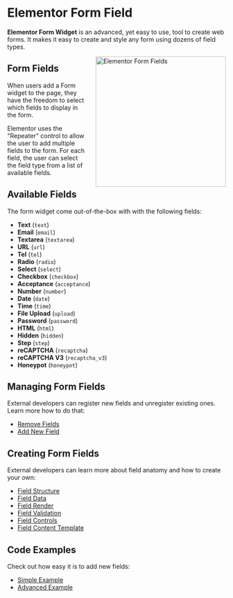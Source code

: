 # Elementor Form Field

<Badge type="tip" vertical="top" text="Elementor Pro" /> <Badge type="warning" vertical="top" text="Advanced" />

**Elementor Form Widget** is an advanced, yet easy to use, tool to create web forms. It makes it easy to create and style any form using dozens of field types.

<img :src="$withBase('/assets/img/elementor-form-fields.png')" alt="Elementor Form Fields" style="float: right; width: 300px; margin-left: 20px; margin-bottom: 20px;">

## Form Fields

When users add a Form widget to the page, they have the freedom to select which fields to display in the form.

Elementor uses the "Repeater" control to allow the user to add multiple fields to the form. For each field, the user can select the field type from a list of available fields.

## Available Fields

The form widget come out-of-the-box with with the following fields:

* **Text** (`text`)
* **Email** (`email`)
* **Textarea** (`textarea`)
* **URL** (`url`)
* **Tel** (`tel`)
* **Radio** (`radio`)
* **Select** (`select`)
* **Checkbox** (`checkbox`)
* **Acceptance** (`acceptance`)
* **Number** (`number`)
* **Date** (`date`)
* **Time** (`time`)
* **File Upload** (`upload`)
* **Password** (`password`)
* **HTML** (`html`)
* **Hidden** (`hidden`)
* **Step** (`step`)
* **reCAPTCHA** (`recaptcha`)
* **reCAPTCHA V3** (`recaptcha_v3`)
* **Honeypot** (`honeypot`)

## Managing Form Fields

External developers can register new fields and unregister existing ones. Learn more how to do that:

* [Remove Fields](./remove-fields/)
* [Add New Field](./add-new-field/)

## Creating Form Fields

External developers can learn more about field anatomy and how to create your own:

* [Field Structure](./field-structure/)
* [Field Data](./field-data/)
* [Field Render](./field-render/)
* [Field Validation](./field-validation/)
* [Field Controls](./field-controls/)
* [Field Content Template](./field-content-template/)

## Code Examples

Check out how easy it is to add new fields:

* [Simple Example](./simple-example/)
* [Advanced Example](./advanced-example/)

